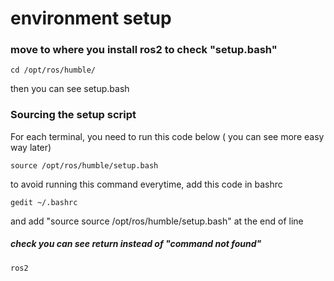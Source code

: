 # environment setup
### move to where you install ros2 to check "setup.bash"
```
cd /opt/ros/humble/
```
 then you can see setup.bash

### Sourcing the setup script
 For each terminal, you need to run this code below ( you can see more easy way later)
```
source /opt/ros/humble/setup.bash
```
to avoid running this command everytime, add this code in bashrc
```
gedit ~/.bashrc
``` 
and add "source source /opt/ros/humble/setup.bash" at the end of line

##### check you can see return instead of "command not found"
```
ros2
```


